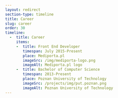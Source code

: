 ```yaml
---
layout: redirect
section-type: timeline
title: Career
slug: career
order: 30
timeline:
  -  title: Career
     items:
     -  title: Front End Developer
        timespan: July 2015-Present
        place: Mediporta.pl
        imageSrc: /img/mediporta-logo.png
        imageAlt: Mediporta.pl logo
     -  title: Bachelor of Computer Science
        timespan: 2013-Present
        place: Poznan University of Technology
        imageSrc: /projects/img/put.poznan.png
        imageAlt: Poznan University of Technology
---
```


